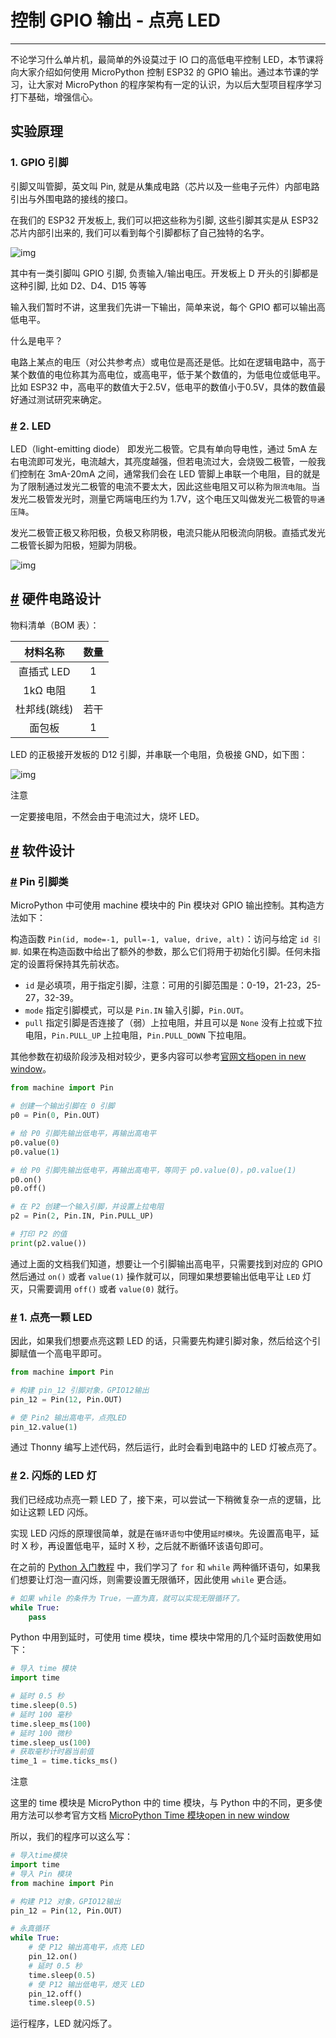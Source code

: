 # 控制 GPIO 输出 - 点亮 LED

------
不论学习什么单片机，最简单的外设莫过于 IO 口的高低电平控制 LED，本节课将向大家介绍如何使用 MicroPython 控制 ESP32 的 GPIO 输出。通过本节课的学习，让大家对 MicroPython 的程序架构有一定的认识，为以后大型项目程序学习打下基础，增强信心。

##  实验原理

###  1. GPIO 引脚

引脚又叫管脚，英文叫 Pin, 就是从集成电路（芯片以及一些电子元件）内部电路引出与外围电路的接线的接口。

在我们的 ESP32 开发板上, 我们可以把这些称为引脚, 这些引脚其实是从 ESP32 芯片内部引出来的, 我们可以看到每个引脚都标了自己独特的名字。

![img](https://gcore.jsdelivr.net/gh/bigrich-luo/typora-picgo-images-1@master/images/202303261657888.png)

其中有一类引脚叫 GPIO 引脚, 负责输入/输出电压。开发板上 D 开头的引脚都是这种引脚, 比如 D2、D4、D15 等等

输入我们暂时不讲，这里我们先讲一下输出，简单来说，每个 GPIO 都可以输出高低电平。

什么是电平？

电路上某点的电压（对公共参考点）或电位是高还是低。比如在逻辑电路中，高于某个数值的电位称其为高电位，或高电平，低于某个数值的，为低电位或低电平。比如 ESP32 中，高电平的数值大于2.5V，低电平的数值小于0.5V，具体的数值最好通过测试研究来确定。

### [#](#_2-led) 2. LED

LED（light-emitting diode） 即发光二极管。它具有单向导电性，通过 5mA 左右电流即可发光，电流越大，其亮度越强，但若电流过大，会烧毁二极管，一般我们控制在 3mA-20mA 之间，通常我们会在 LED 管脚上串联一个电阻，目的就是为了限制通过发光二极管的电流不要太大，因此这些电阻又可以称为`限流电阻`。当发光二极管发光时，测量它两端电压约为 1.7V，这个电压又叫做发光二极管的`导通压降`。

发光二极管正极又称阳极，负极又称阴极，电流只能从阳极流向阴极。直插式发光二极管长脚为阳极，短脚为阴极。

![img](https://gcore.jsdelivr.net/gh/bigrich-luo/typora-picgo-images-1@master/images/202303021153821.png)

## [#](#硬件电路设计) 硬件电路设计

物料清单（BOM 表）：

|   材料名称   | 数量 |
| :----------: | :--: |
|  直插式 LED  |  1   |
|   1kΩ 电阻   |  1   |
| 杜邦线(跳线) | 若干 |
|    面包板    |  1   |

LED 的正极接开发板的 D12 引脚，并串联一个电阻，负极接 GND，如下图：

![img](https://gcore.jsdelivr.net/gh/bigrich-luo/typora-picgo-images-1@master/images/202310291459817.png)

注意

一定要接电阻，不然会由于电流过大，烧坏 LED。

## [#](#软件设计) 软件设计

### [#](#pin-引脚类) Pin 引脚类

MicroPython 中可使用 machine 模块中的 Pin 模块对 GPIO 输出控制。其构造方法如下：

构造函数 `Pin(id, mode=-1, pull=-1, value, drive, alt)`：访问与给定 `id 引脚`. 如果在构造函数中给出了额外的参数，那么它们将用于初始化引脚。任何未指定的设置将保持其先前状态。

- `id` 是必填项，用于指定引脚，注意：可用的引脚范围是：0-19，21-23，25-27，32-39。
- `mode` 指定引脚模式，可以是 `Pin.IN` 输入引脚，`Pin.OUT`。
- `pull` 指定引脚是否连接了（弱）上拉电阻，并且可以是 `None` 没有上拉或下拉电阻，`Pin.PULL_UP` 上拉电阻，`Pin.PULL_DOWN` 下拉电阻。

其他参数在初级阶段涉及相对较少，更多内容可以参考[官网文档open in new window](https://docs.micropython.org/en/latest/esp32/quickref.html#pins-and-gpio)。

```python
from machine import Pin

# 创建一个输出引脚在 0 引脚
p0 = Pin(0, Pin.OUT)

# 给 P0 引脚先输出低电平，再输出高电平
p0.value(0)
p0.value(1)

# 给 P0 引脚先输出低电平，再输出高电平，等同于 p0.value(0)，p0.value(1)
p0.on()
p0.off()

# 在 P2 创建一个输入引脚，并设置上拉电阻
p2 = Pin(2, Pin.IN, Pin.PULL_UP)

# 打印 P2 的值
print(p2.value())
```

通过上面的文档我们知道，想要让一个引脚输出高电平，只需要找到对应的 GPIO 然后通过 `on()` 或者 `value(1)` 操作就可以，同理如果想要输出低电平让 `LED` 灯灭，只需要调用 `off()` 或者 `value(0)` 就行。

### [#](#_1-点亮一颗-led) 1. 点亮一颗 LED

因此，如果我们想要点亮这颗 LED 的话，只需要先构建引脚对象，然后给这个引脚赋值一个高电平即可。

```python
from machine import Pin

# 构建 pin_12 引脚对象，GPIO12输出
pin_12 = Pin(12, Pin.OUT)

# 使 Pin2 输出高电平，点亮LED
pin_12.value(1)
```

通过 Thonny 编写上述代码，然后运行，此时会看到电路中的 LED 灯被点亮了。

### [#](#_2-闪烁的-led-灯) 2. 闪烁的 LED 灯

我们已经成功点亮一颗 LED 了，接下来，可以尝试一下稍微复杂一点的逻辑，比如让这颗 LED 闪烁。

实现 LED 闪烁的原理很简单，就是在`循环语句`中使用`延时模块`。先设置高电平，延时 X 秒，再设置低电平，延时 X 秒，之后就不断循环该语句即可。

在之前的 [Python 入门教程]() 中，我们学习了 `for` 和 `while` 两种循环语句，如果我们想要让灯泡一直闪烁，则需要设置无限循环，因此使用 `while` 更合适。

```python
# 如果 while 的条件为 True，一直为真，就可以实现无限循环了。
while True:
    pass
```

Python 中用到延时，可使用 time 模块，time 模块中常用的几个延时函数使用如下：

```python
# 导入 time 模块
import time

# 延时 0.5 秒
time.sleep(0.5)
# 延时 100 毫秒
time.sleep_ms(100)
# 延时 100 微秒
time.sleep_us(100)
# 获取毫秒计时器当前值
time_1 = time.ticks_ms()
```

注意

这里的 time 模块是 MicroPython 中的 time 模块，与 Python 中的不同，更多使用方法可以参考官方文档 [MicroPython Time 模块open in new window](https://docs.micropython.org/en/latest/library/time.html?highlight=time#module-time)

所以，我们的程序可以这么写：

```python
# 导入time模块
import time
# 导入 Pin 模块
from machine import Pin

# 构建 P12 对象，GPIO12输出
pin_12 = Pin(12, Pin.OUT)  

# 永真循环
while True:
    # 使 P12 输出高电平，点亮 LED
    pin_12.on()
    # 延时 0.5 秒
    time.sleep(0.5)
    # 使 P12 输出低电平，熄灭 LED
    pin_12.off()
    time.sleep(0.5)
```

运行程序，LED 就闪烁了。

